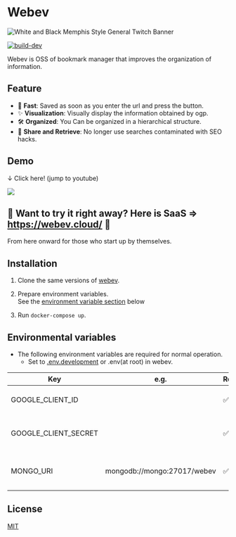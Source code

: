 # Webev

![White and Black Memphis Style General Twitch Banner](https://user-images.githubusercontent.com/48426654/112742744-362dbe80-8fcc-11eb-914f-6b07b48862ac.png)

[![build-dev](https://github.com/itizaworld/webev/actions/workflows/ci-dev.yml/badge.svg?branch=master)](https://github.com/itizawa/webev-front/actions/workflows/ci-dev.yml)

Webev is OSS of bookmark manager that improves the organization of information.

## Feature

- 🐇 **Fast**: Saved as soon as you enter the url and press the button.
- ✨ **Visualization**: Visually display the information obtained by ogp.
- 🛠 **Organized**: You Can be organized in a hierarchical structure.
- 🤝 **Share and Retrieve**: No longer use searches contaminated with SEO hacks.

## Demo

↓ Click here! (jump to youtube)

<a width="500px" href="https://youtu.be/EmxXCfOtgMU" target="_blank" rel="noopener">
  <img src="https://user-images.githubusercontent.com/48426654/118361581-175ca900-b5c7-11eb-8c61-c5fc69053776.jpg"></img>
</a>

## :rocket: Want to try it right away? Here is SaaS => <https://webev.cloud/> :rocket:

From here onward for those who start up by themselves.

## Installation

1. Clone the same versions of [webev](https://github.com/itizaworld/webev).

1. Prepare environment variables.  
See the [environment variable section](https://github.com/itizawa/webev-front/#--environmental-variables) below

1. Run `docker-compose up`.  

## Environmental variables

- The following environment variables are required for normal operation.
  - Set to [.env.development](https://github.com/itizawa/webev-front/blob/master/.env.development) or .env(at root) in webev.

|Key | e.g. | Required | What is this?
|---|---|---|---|
|GOOGLE_CLIENT_ID |  | ✅ | client id for authentication of google |
|GOOGLE_CLIENT_SECRET |  | ✅ | client secret for authentication of google |
|MONGO_URI | mongodb://mongo:27017/webev | ✅  | For storing credentials for using by next-auth  | 

## License

[MIT](LICENSE)
  
